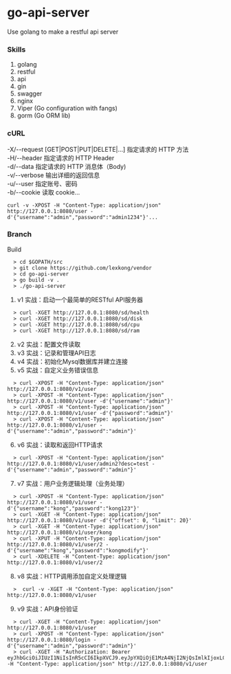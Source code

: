 # go-api-server
Use golang to make a restful api server

### Skills
1. golang
2. restful
3. api
4. gin
5. swagger
6. nginx
7. Viper (Go configuration with fangs)
8. gorm (Go ORM lib)

### cURL
-X/--request [GET|POST|PUT|DELETE|…]  指定请求的 HTTP 方法  
-H/--header                           指定请求的 HTTP Header  
-d/--data                             指定请求的 HTTP 消息体（Body)  
-v/--verbose                          输出详细的返回信息  
-u/--user                             指定账号、密码  
-b/--cookie                           读取 cookie...  
```
curl -v -XPOST -H "Content-Type: application/json" http://127.0.0.1:8080/user -d'{"username":"admin","password":"admin1234"}'...
```

### Branch
Build  
```
  > cd $GOPATH/src
  > git clone https://github.com/lexkong/vendor
  > cd go-api-server
  > go build -v .
  > ./go-api-server
```

1. v1 实战：启动一个最简单的RESTful API服务器
```
  > curl -XGET http://127.0.0.1:8080/sd/health
  > curl -XGET http://127.0.0.1:8080/sd/disk
  > curl -XGET http://127.0.0.1:8080/sd/cpu
  > curl -XGET http://127.0.0.1:8080/sd/ram
```
2. v2 实战：配置文件读取
3. v3 实战：记录和管理API日志
4. v4 实战：初始化Mysql数据库并建立连接
5. v5 实战：自定义业务错误信息
```
  > curl -XPOST -H "Content-Type: application/json" http://127.0.0.1:8080/v1/user
  > curl -XPOST -H "Content-Type: application/json" http://127.0.0.1:8080/v1/user -d'{"username":"admin"}'
  > curl -XPOST -H "Content-Type: application/json" http://127.0.0.1:8080/v1/user -d'{"password":"admin"}'
  > curl -XPOST -H "Content-Type: application/json" http://127.0.0.1:8080/v1/user -d'{"username":"admin","password":"admin"}'
```
6. v6 实战：读取和返回HTTP请求
```
  > curl -XPOST -H "Content-Type: application/json" http://127.0.0.1:8080/v1/user/admin2?desc=test -d'{"username":"admin","password":"admin"}'
```
7. v7 实战：用户业务逻辑处理（业务处理）
```
  > curl -XPOST -H "Content-Type: application/json" http://127.0.0.1:8080/v1/user -d'{"username":"kong","password":"kong123"}'
  > curl -XGET -H "Content-Type: application/json" http://127.0.0.1:8080/v1/user -d'{"offset": 0, "limit": 20}'
  > curl -XGET -H "Content-Type: application/json" http://127.0.0.1:8080/v1/user/kong
  > curl -XPUT -H "Content-Type: application/json" http://127.0.0.1:8080/v1/user/2 -d'{"username":"kong","password":"kongmodify"}'
  > curl -XDELETE -H "Content-Type: application/json" http://127.0.0.1:8080/v1/user/2
```
8. v8 实战：HTTP调用添加自定义处理逻辑
```
  >  curl -v -XGET -H "Content-Type: application/json" http://127.0.0.1:8080/v1/user
```
9. v9 实战：API身份验证
```
  > curl -XGET -H "Content-Type: application/json" http://127.0.0.1:8080/v1/user
  > curl -XPOST -H "Content-Type: application/json" http://127.0.0.1:8080/login -d'{"username":"admin","password":"admin"}'
  > curl -XGET -H "Authorization: Bearer eyJhbGciOiJIUzI1NiIsInR5cCI6IkpXVCJ9.eyJpYXQiOjE1MzA4NjI2NjQsImlkIjoxLCJuYmYiOjE1MzA4NjI2NjQsInVzZXJuYW1lIjoiYWRtaW4ifQ.zgBNiBHi2WufuolA2iTcmHzjyf30Hi5cSb00FFyml1Q" -H "Content-Type: application/json" http://127.0.0.1:8080/v1/user
```
